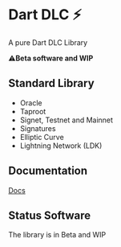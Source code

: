 # Dart DLC ⚡

 A pure Dart  DLC Library 

 ⚠️**Beta software and WIP**

 ## Standard Library

- Oracle
- Taproot
- Signet, Testnet and Mainnet
- Signatures
- Elliptic Curve
- Lightning Network (LDK)

## Documentation

[Docs](https://github.com/Horus-Org/dart-dlc/blob/main/docs/run.md)

## Status Software

The library is in Beta and WIP
